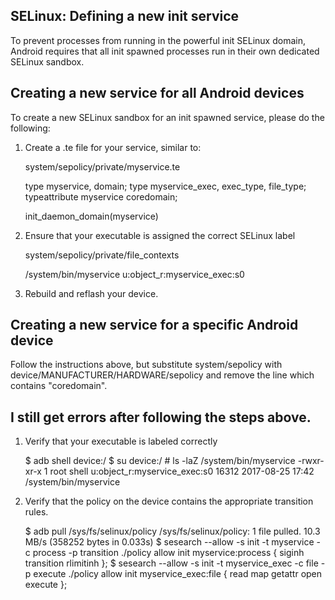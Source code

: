 SELinux: Defining a new init service
------------------------------------

To prevent processes from running in the powerful init SELinux domain,
Android requires that all init spawned processes run in their own dedicated
SELinux sandbox.


Creating a new service for all Android devices
------------------------------------

To create a new SELinux sandbox for an init spawned service, please do the
following:

1. Create a .te file for your service, similar to:

    system/sepolicy/private/myservice.te

    type myservice, domain;
    type myservice_exec, exec_type, file_type;
    typeattribute myservice coredomain;

    init_daemon_domain(myservice)

2. Ensure that your executable is assigned the correct SELinux label

    system/sepolicy/private/file_contexts

    /system/bin/myservice    u:object_r:myservice_exec:s0

3. Rebuild and reflash your device.

Creating a new service for a specific Android device
------------------------------------

Follow the instructions above, but substitute system/sepolicy with
device/MANUFACTURER/HARDWARE/sepolicy and remove the line which contains
"coredomain".


I still get errors after following the steps above.
------------------------------------

1. Verify that your executable is labeled correctly

    $ adb shell
    device:/ $ su
    device:/ # ls -laZ /system/bin/myservice
    -rwxr-xr-x 1 root shell u:object_r:myservice_exec:s0 16312 2017-08-25 17:42 /system/bin/myservice

2. Verify that the policy on the device contains the appropriate transition rules.

    $ adb pull /sys/fs/selinux/policy
    /sys/fs/selinux/policy: 1 file pulled. 10.3 MB/s (358252 bytes in 0.033s)
    $ sesearch --allow -s init -t myservice -c process -p transition ./policy
    allow init myservice:process { siginh transition rlimitinh };
    $ sesearch --allow -s init -t myservice_exec -c file -p execute ./policy
    allow init myservice_exec:file { read map getattr open execute };


